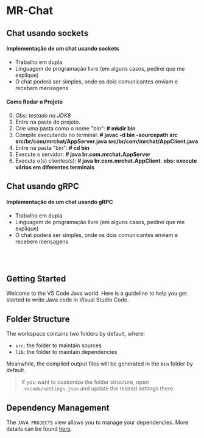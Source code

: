 # MR-Chat

## Chat usando sockets

#### Implementação de um chat usando sockets

* Trabalho em dupla
* Linguagem de programação livre (em alguns casos, pedirei que me explique)
* O chat poderá ser simples, onde os dois comunicantes enviam e recebem mensagens

#### Como Rodar o Projeto

0. *Obs: testado na JDK8* 
1. Entre na pasta do projeto.
2. Crie uma pasta como o nome "bin": **# mkdir bin**
3. Compile executando no terminal: **# javac -d bin -sourcepath src src/br/com/mrchat/AppServer.java src/br/com/mrchat/AppClient.java**
4. Entre na pasta "bin": **# cd bin**
5. Execute o servidor: **# java br.com.mrchat.AppServer**
6. Execute o(s) clientes(s): **# java br.com.mrchat.AppClient**. **obs: execute vários em diferentes terminais**


## Chat usando gRPC

#### Implementação de um chat usando gRPC

* Trabalho em dupla
* Linguagem de programação livre (em alguns casos, pedirei que me explique)
* O chat poderá ser simples, onde os dois comunicantes enviam e recebem mensagens

</br>
</br>

## Getting Started

Welcome to the VS Code Java world. Here is a guideline to help you get started to write Java code in Visual Studio Code.

## Folder Structure

The workspace contains two folders by default, where:

- `src`: the folder to maintain sources
- `lib`: the folder to maintain dependencies

Meanwhile, the compiled output files will be generated in the `bin` folder by default.

> If you want to customize the folder structure, open `.vscode/settings.json` and update the related settings there.

## Dependency Management

The `JAVA PROJECTS` view allows you to manage your dependencies. More details can be found [here](https://github.com/microsoft/vscode-java-dependency#manage-dependencies).
